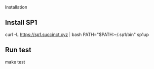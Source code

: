 Installation

## Install SP1 ##
curl -L https://sp1.succinct.xyz | bash
PATH="$PATH:~/.sp1/bin"
sp1up


## Run test ##

make test
